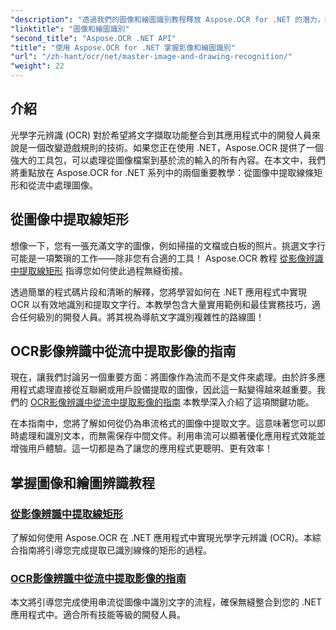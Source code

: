 ```yaml
---
"description": "透過我們的圖像和繪圖識別教程釋放 Aspose.OCR for .NET 的潛力，輕鬆地將文字擷取功能引入您的應用程式。"
"linktitle": "圖像和繪圖識別"
"second_title": "Aspose.OCR .NET API"
"title": "使用 Aspose.OCR for .NET 掌握影像和繪圖識別"
"url": "/zh-hant/ocr/net/master-image-and-drawing-recognition/"
"weight": 22
---
```


## 介紹

光學字元辨識 (OCR) 對於希望將文字擷取功能整合到其應用程式中的開發人員來說是一個改變遊戲規則的技術。如果您正在使用 .NET，Aspose.OCR 提供了一個強大的工具包，可以處理從圖像檔案到基於流的輸入的所有內容。在本文中，我們將重點放在 Aspose.OCR for .NET 系列中的兩個重要教學：從圖像中提取線條矩形和從流中處理圖像。 

## 從圖像中提取線矩形

想像一下，您有一張充滿文字的圖像，例如掃描的文檔或白板的照片。挑選文字行可能是一項繁瑣的工作——除非您有合適的工具！ Aspose.OCR 教程 [從影像辨識中提取線矩形](./line-rectangles-from-images-recognition/) 指導您如何使此過程無縫銜接。

透過簡單的程式碼片段和清晰的解釋，您將學習如何在 .NET 應用程式中實現 OCR 以有效地識別和提取文字行。本教學包含大量實用範例和最佳實務技巧，適合任何級別的開發人員。將其視為導航文字識別複雜性的路線圖！

## OCR影像辨識中從流中提取影像的指南

現在，讓我們討論另一個重要方面：將圖像作為流而不是文件來處理。由於許多應用程式處理直接從互聯網或用戶設備提取的圖像，因此這一點變得越來越重要。我們的 [OCR影像辨識中從流中提取影像的指南](./guide-to-image-from-stream/) 本教學深入介紹了這項關鍵功能。

在本指南中，您將了解如何從仍為串流格式的圖像中提取文字。這意味著您可以即時處理和識別文本，而無需保存中間文件。利用串流可以顯著優化應用程式效能並增強用戶體驗。這一切都是為了讓您的應用程式更聰明、更有效率！

## 掌握圖像和繪圖辨識教程
### [從影像辨識中提取線矩形](./line-rectangles-from-images-recognition/)
了解如何使用 Aspose.OCR 在 .NET 應用程式中實現光學字元辨識 (OCR)。本綜合指南將引導您完成提取已識別線條的矩形的過程。
### [OCR影像辨識中從流中提取影像的指南](./guide-to-image-from-stream/)
本文將引導您完成使用串流從圖像中識別文字的流程，確保無縫整合到您的 .NET 應用程式中。適合所有技能等級的開發人員。